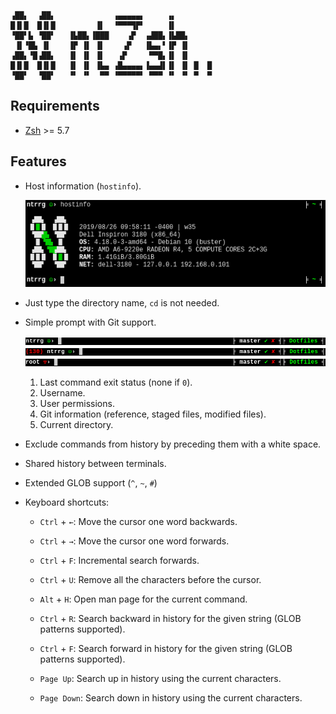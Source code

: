 ```
▗██▖  ▗██▖             ▗▄▄▄▄▄▖     ▗▖
█▐▌█  █▐▌█         ▐▌  ▝▀▀▀▜▛▘     ▐▌
▝██▘▙ ▝██▘   ▐▙██▖▐███    ▗▛  ▗▟██▖▐▙██▖
 ▐▌▝█▙ ▐▌    ▐▛ ▐▌ ▐▌    ▗▛   ▐▙▄▖▘▐▛ ▐▌
▗██▖▝█▗██▖   ▐▌ ▐▌ ▐▌   ▗▛     ▀▀█▖▐▌ ▐▌
█▐▌█  █▐▌█   ▐▌ ▐▌ ▐▙▄ ▗█▄▄▄▄▖▐▄▄▟▌▐▌ ▐▌ █  █
▝██▘  ▝██▘   ▝▘ ▝▘  ▀▀ ▝▀▀▀▀▀▘ ▀▀▀ ▝▘ ▝▘ ▀  ▀
```

## Requirements

* [Zsh](http://zsh.sourceforge.net/) >= 5.7

## Features

* Host information (`hostinfo`).

  <p align="center">
    <img src="screenshots/hostinfo.png"/>
  </p>

* Just type the directory name, `cd` is not needed.

* Simple prompt with Git support.

  <p align="center">
    <img src="screenshots/prompt-single-user.png"/>
    <img src="screenshots/prompt-single-user-exit-code.png"/>
    <img src="screenshots/prompt-super-user.png"/>
  </p>

  1. Last command exit status (none if `0`).
  2. Username.
  3. User permissions.
  4. Git information (reference, staged files, modified files).
  5. Current directory.

* Exclude commands from history by preceding them with a white space.

* Shared history between terminals.

* Extended GLOB support (`^`, `~`, `#`)

* Keyboard shortcuts:

  * `Ctrl` + `←`: Move the cursor one word backwards.
  * `Ctrl` + `→`: Move the cursor one word forwards.
  * `Ctrl` + `F`: Incremental search forwards.
  * `Ctrl` + `U`: Remove all the characters before the cursor.
  * `Alt` + `H`: Open man page for the current command.

  * `Ctrl` + `R`: Search backward in history for the given string (GLOB
    patterns supported).

  * `Ctrl` + `F`: Search forward in history for the given string (GLOB patterns
    supported).

  * `Page Up`: Search up in history using the current characters.
  * `Page Down`: Search down in history using the current characters.

